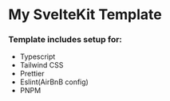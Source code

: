 # My SvelteKit Template

### Template includes setup for:
- Typescript
- Tailwind CSS
- Prettier
- Eslint(AirBnB config)
- PNPM
